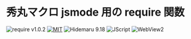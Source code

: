 # 秀丸マクロ jsmode 用の require 関数

![require v1.0.2](https://img.shields.io/badge/require-v1.0.2-6479ff.svg)
[![MIT](https://img.shields.io/badge/license-MIT-blue.svg?style=flat)](LICENSE)
![Hidemaru 9.18](https://img.shields.io/badge/Hidemaru-v9.18-6479ff.svg)
![JScript](https://img.shields.io/badge/JScript-OK-6479ff.svg)
![WebView2](https://img.shields.io/badge/WebView2-OK-6479ff.svg)
